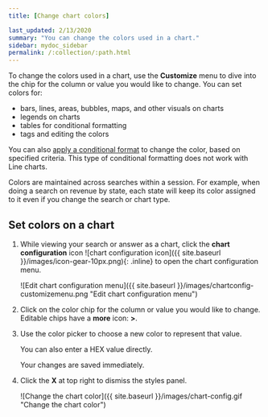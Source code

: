 ```yaml
---
title: [Change chart colors]

last_updated: 2/13/2020
summary: "You can change the colors used in a chart."
sidebar: mydoc_sidebar
permalink: /:collection/:path.html
---
```

To change the colors used in a chart, use the **Customize** menu to dive into the chip for the column or value you would like to change. You can set colors for:

* bars, lines, areas, bubbles, maps, and other visuals on charts
* legends on charts
* tables for conditional formatting
* tags and editing the colors

You can also [apply a conditional format]({{site.baseurl}}/end-user/search/apply-conditional-formatting.html) to change the color, based on specified criteria. This type of conditional formatting does not work with Line charts.

Colors are maintained across searches within a session. For example, when doing
a search on revenue by state, each state will keep its color assigned to it even
if you change the search or chart type.

## Set colors on a chart

1. While viewing your search or answer as a chart, click the **chart configuration** icon ![chart configuration icon]({{ site.baseurl }}/images/icon-gear-10px.png){: .inline} to open the chart configuration menu.

    ![Edit chart configuration menu]({{ site.baseurl }}/images/chartconfig-customizemenu.png "Edit chart configuration menu")

2. Click on the color chip for the column or value you would like to change. Editable chips have a **more** icon: **>**.

2. Use the color picker to choose a new color to represent that value.

   You can also enter a HEX value directly.

    Your changes are saved immediately.

3. Click the **X** at top right to dismiss the styles panel.

    ![Change the chart color]({{ site.baseurl }}/images/chart-config.gif "Change the chart color")

